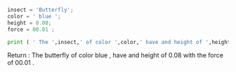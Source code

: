 ```python

insect = 'Butterfly';
color = ' blue ';
height = 0.08;
force = 00.01 ;

print ( ' The ',insect,' of color ',color,' have and height of ',height,' with the force ',force);


``` 

<p> Return : The butterfly of color blue , have and height of 0.08 with the force of 00.01 . </p>